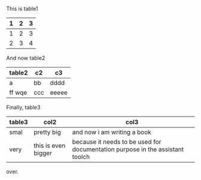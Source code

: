 This is table1

| 1 |    2 | 3     |
|-----|---|---|
| 1    |   2 | 3 |
| 2 | 3    |    4 |

And now table2

| table2 | c2  | c3|
|--------|-----|-------|
| a   | bb  | dddd  |
| ff  wqe    | ccc | eeeee |

Finally, table3

| table3 | col2 | col3|
|-----|----------|----------------------------|
| smal  | pretty big   | and now i am writing a book       |
| very | this is even bigger | because it needs to be used for documentation purpose in the assistant toolch |

over.
